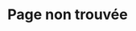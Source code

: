 ---
lang-ref: 404
lang: fr
layout: pageNotFound
preTitle: Erreur 404
title: Page non trouvée
description: Nous ne pouvons pas trouver la page que vous recherchez
cta:
- text: Accueil
  isPrimary: true
  href: /fr
---